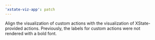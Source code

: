 ```yaml
---
'xstate-viz-app': patch
---
```


Align the visualization of custom actions with the visualization of XState-provided actions. Previously, the labels for custom actions were not rendered with a bold font.
